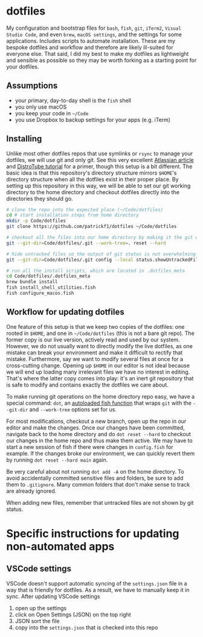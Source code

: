 # dotfiles

My configuration and bootstrap files for `bash`, `fish`, `git`, `iTerm2`, `Visual Studio Code`, and even `brew`, `macOS settings`, and the settings for some applications. Includes scripts to automate installation. These are my bespoke dotfiles and workflow and therefore are likely ill-suited for everyone else. That said, I did my best to make my dotfiles as lightweight and sensible as possible so they may be worth forking as a starting point for your dotfiles.

## Assumptions

- your primary, day-to-day shell is the `fish` shell
- you only use macOS
- you keep your code in `~/Code`
- you use Dropbox to backup settings for your apps (e.g. iTerm)

## Installing

Unlike most other dotfiles repos that use symlinks or `rsync` to manage your dotfiles, we will use git and only git. See this very excellent [Atlassian article](https://www.atlassian.com/git/tutorials/dotfiles) and [DistroTube tutorial](https://www.youtube.com/watch?v=tBoLDpTWVOM) for a primer, though this setup is a bit different. The basic idea is that this repository's directory structure mirrors `$HOME`'s directory structure when all the dotfiles exist in their proper place. By setting up this repository in this way, we will be able to set our git working directory to the home directory and checkout dotfiles directly into the directories they should go.

```sh
# clone the repo into the expected place (~/Code/dotfiles)
cd # start installation steps from home directory
mkdir -p Code/dotfiles
git clone https://github.com/patrickf1/dotfiles ~/Code/dotfiles

# checkout all the files into our home directory by making it the git working directory
git --git-dir=Code/dotfiles/.git --work-tree=. reset --hard

# hide untracked files so the output of git status is not overwhelming
git --git-dir=Code/dotfiles/.git config --local status.showUntrackedFiles no

# run all the install scripts, which are located in .dotfiles_meta
cd Code/dotfiles/.dotfiles_meta
brew bundle install
fish install_shell_utilities.fish
fish configure_macos.fish
```

## Workflow for updating dotfiles

One feature of this setup is that we keep two copies of the dotfiles: one rooted in `$HOME`, and one in `~/Code/dotfiles` (this is not a bare git repo). The former copy is our live version, actively read and used by our system. However, we do not usually want to directly modify the live dotfiles, as one mistake can break your environment and make it difficult to rectify that mistake. Furthermore, say we want to modify several files at once for a cross-cutting change. Opening up `$HOME` in our editor is not ideal because we will end up loading many irrelevant files we have no interest in editing. That's where the latter copy comes into play: it's an inert git repository that is safe to modify and contains exactly the dotfiles we care about.

To make running git operations on the home directory repo easy, we have a special command: `dot`, an [autoloaded fish function](https://fishshell.com/docs/current/tutorial.html#autoloading-functions) that wraps `git` with the `--git-dir` and `--work-tree` options set for us.

For most modifications, checkout a new branch, open up the repo in our editor and make the changes. Once our changes have been committed, navigate back to the home directory and do `dot reset --hard` to checkout our changes in the home repo and thus make them active. We may have to start a new session of fish if there were changes in `config.fish` for example. If the changes broke our environment, we can quickly revert them by running `dot reset --hard main` again.

Be very careful about not running `dot add -A` on the home directory. To avoid accidentally committed sensitive files and folders, be sure to add them to `.gitignore`. Many common folders that don't make sense to track are already ignored.

When adding new files, remember that untracked files are not shown by git status.

# Specific instructions for updating non-automated apps

## VSCode settings

VSCode doesn't support automatic syncing of the `settings.json` file in a way that is friendly for dotfiles. As a result, we have to manually keep it in sync. After updating VSCode settings

1. open up the settings
2. click on Open Settings (JSON) on the top right
3. JSON sort the file
4. copy into the `settings.json` that is checked into this repo
